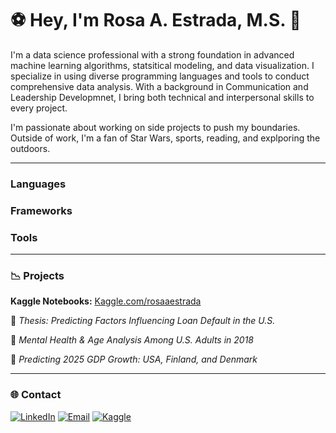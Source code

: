 # ⚽️ Hey, I'm Rosa A. Estrada, M.S. 👋

I'm a data science professional with a strong foundation in advanced machine learning algorithms, statsitical modeling, and data visualization. I specialize in using diverse programming languages and tools to conduct comprehensive data analysis. With a background in Communication and Leadership Developmnet, I bring both technical and interpersonal skills to every project. 

I'm passionate about working on side projects to push my boundaries. Outside of work, I'm a fan of Star Wars, sports, reading, and explporing the outdoors.

------------------------------------------------------------------------------------------------------------------------------------
### Languages
### Frameworks
### Tools

------------------------------------------------------------------------------------------------------------------------------------

### 📉 Projects

**Kaggle Notebooks:** [Kaggle.com/rosaaestrada](https://www.kaggle.com/rosaaestrada)

  🔹 *Thesis: Predicting Factors Influencing Loan Default in the U.S.*

  🔹 *Mental Health & Age Analysis Among U.S. Adults in 2018*

  🔹 *Predicting 2025 GDP Growth: USA, Finland, and Denmark*

--------------------------------------------------------------------------------------------------------------------------------------

### 🌐 Contact
[![LinkedIn](https://img.shields.io/badge/LinkedIn-0A66C2?style=for-the-badge&logo=linkedin&logoColor=white)](https://www.linkedin.com/in/rosa-a-estrada-ms/)
[![Email](https://img.shields.io/badge/Email-D14836?style=for-the-badge&logo=gmail&logoColor=white)](mailto:rae.estrada03@gmail.com)
[![Kaggle](https://img.shields.io/badge/Kaggle-20BEFF?style=for-the-badge&logo=kaggle&logoColor=white)](https://www.kaggle.com/rosaaestrada)

<!---
rosaaestrada/rosaaestrada is a ✨ special ✨ repository because its `README.md` (this file) appears on your GitHub profile.
You can click the Preview link to take a look at your changes.
--->

